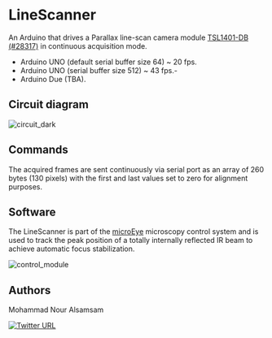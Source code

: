 # LineScanner
An Arduino that drives a Parallax line-scan camera module [TSL1401-DB (#28317)](https://eu.mouser.com/ProductDetail/Parallax/28317?qs=%2Fha2pyFaduiCRhuOAXMuCmQIeG1Q3R01m6Y1EH%252BmN80%3D) in continuous acquisition mode.

- Arduino UNO (default serial buffer size 64) ~ 20 fps.
- Arduino UNO (serial buffer size 512) ~ 43 fps.- 
- Arduino Due (TBA).

## Circuit diagram

![circuit_dark](https://user-images.githubusercontent.com/89871015/135935393-ee9d5ee6-431d-4c14-a326-cdcd8c534669.png)

## Commands

The acquired frames are sent continuously via serial port as an array of 260 bytes (130 pixels) with the first and last values set to zero for alignment purposes.

## Software 

The LineScanner is part of the [microEye](https://github.com/samhitech/microEye) microscopy control system and is used to track the peak position of a totally internally reflected IR beam to achieve automatic focus stabilization.

![control_module](https://user-images.githubusercontent.com/89871015/135933716-c1456b9d-7e30-4573-9c32-8c28db2187ae.png)

## Authors

Mohammad Nour Alsamsam

[![Twitter URL](https://img.shields.io/twitter/url/https/twitter.com/samhightech.svg?style=social&label=Follow%20%40samhightech)](https://twitter.com/samhightech)
    
